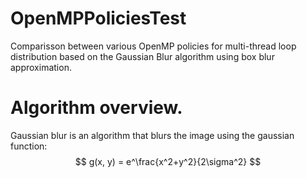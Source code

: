 # OpenMPPoliciesTest
Comparisson between various OpenMP policies for multi-thread loop distribution based on the Gaussian Blur algorithm using box blur approximation.

# Algorithm overview. 

Gaussian blur is an algorithm that blurs the image using the gaussian function:
$$ g(x, y) = e^\frac{x^2+y^2}{2\sigma^2} $$
